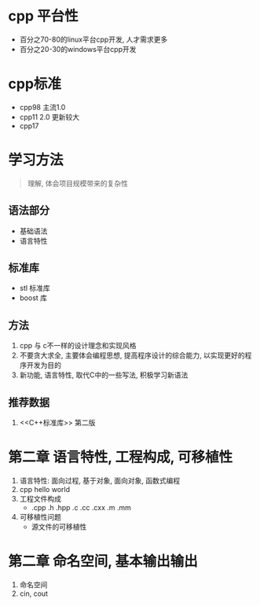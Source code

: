 # cpp 平台性
- 百分之70-80的linux平台cpp开发, 人才需求更多
- 百分之20-30的windows平台cpp开发

# cpp标准
- cpp98 主流1.0
- cpp11 2.0 更新较大
- cpp17


# 学习方法
> 理解, 体会项目规模带来的复杂性
## 语法部分
- 基础语法
- 语言特性

## 标准库
- stl 标准库
- boost 库

## 方法 
1. cpp 与 c不一样的设计理念和实现风格
2. 不要贪大求全, 主要体会编程思想, 提高程序设计的综合能力, 以实现更好的程序开发为目的
3. 新功能, 语言特性, 取代C中的一些写法, 积极学习新语法


## 推荐数据
1. <<C++标准库>> 第二版


# 第二章 语言特性, 工程构成, 可移植性
1. 语言特性: 面向过程, 基于对象, 面向对象, 函数式编程
2. cpp hello world
3. 工程文件构成
    - .cpp .h .hpp .c .cc .cxx .m .mm
4. 可移植性问题
    - 源文件的可移植性

# 第二章 命名空间, 基本输出输出
1. 命名空间
2. cin, cout